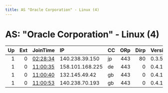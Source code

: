 ```yaml
---
title: AS "Oracle Corporation" - Linux (4)
---
```


# AS: "Oracle Corporation" - Linux (4)

|   Up |   Ext | JoinTime                                                                                            | IP              | CC   |   ORp |   Dirp | Version   | Contact                   | Nickname     |   eFamMembers |
|-----:|------:|:----------------------------------------------------------------------------------------------------|:----------------|:-----|------:|-------:|:----------|:--------------------------|:-------------|--------------:|
|    1 |     0 | [02:28:34](https://metrics.torproject.org/rs.html#details/D6F04084297AE2FF819A89630594C8062A9550A2) | 140.238.39.150  | jp   |   443 |     80 | 0.3.5.8   | &lt;admin@toready.xyz&gt; | Toready2     |             2 |
|    1 |     0 | [11:00:35](https://metrics.torproject.org/rs.html#details/9C97E5840578697030ABFC7784442E32EFD8E91D) | 158.101.168.225 | de   |   443 |      0 | 0.4.1.6   | abuse a nao.sh            | ScarletNao   |             5 |
|    1 |     0 | [11:00:40](https://metrics.torproject.org/rs.html#details/52AB8767E130C3519920C77072E72F347979AAE9) | 132.145.49.42   | gb   |   443 |      0 | 0.4.1.6   | abuse a nao.sh            | TangerineNao |             5 |
|    1 |     0 | [11:00:53](https://metrics.torproject.org/rs.html#details/A9D6D98A8F5FF4379291AB142EEEF634FEC19416) | 140.238.70.193  | gb   |   443 |      0 | 0.4.1.6   | abuse a nao.sh            | TaffyNao     |             5 |
